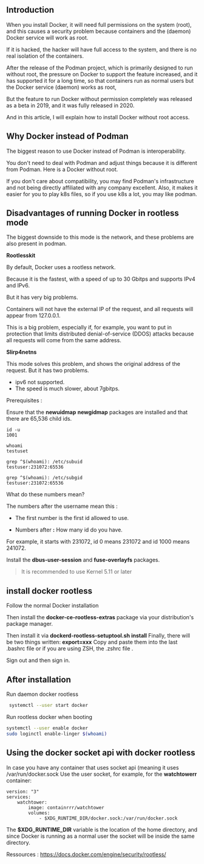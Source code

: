## Introduction 

When you install Docker, it will need full permissions on the system (root), and this causes a security problem because containers and the (daemon) Docker service will work as root.

If it is hacked, the hacker will have full access to the system, and there is no real isolation of the containers.

After the release of the Podman project, which is primarily designed to run without root, the pressure on Docker to support the feature increased, and it has supported it for a long time, so that containers run as normal users but the Docker service (daemon) works as root,

But the feature to run Docker without permission completely was released as a beta in 2019, and it was fully released in 2020.

And in this article, I will explain how to install Docker without root access.


##  Why Docker instead of Podman

The biggest reason to use Docker instead of Podman is interoperability.

You don't need to deal with Podman and adjust things because it is different from Podman. Here is a Docker without root.

If you don't care about compatibility, you may find Podman's infrastructure and not being directly affiliated with any company excellent. Also, it makes it easier for you to play k8s files, so if you use k8s a lot, you may like podman.

##  Disadvantages of running Docker in rootless mode

The biggest downside to this mode is the network, and these problems are also present in podman.

**Rootlesskit**

By default, Docker uses a rootless network.

Because it is the fastest, with a speed of up to 30 Gbitps and supports IPv4 and IPv6.

But it has very big problems.

Containers will not have the external IP of the request, and all requests will appear from 127.0.0.1.

This is a big problem, especially if, for example, you want to put in protection that limits distributed denial-of-service (DDOS) attacks because all requests will come from the same address.

**Slirp4netns**

This mode solves this problem, and shows the original address of the request.
But it has two problems.
  - ipv6 not supported.
  - The speed is much slower, about 7gbitps.

Prerequisites : 

Ensure that the **newuidmap** **newgidmap** packages are installed and that there are 65,536 child ids.

```
id -u
1001
```

```
whoami
testuset
```

```
grep ^$(whoami): /etc/subuid
testuser:231072:65536
```

```
grep ^$(whoami): /etc/subgid
testuser:231072:65536
```

What do these numbers mean?

The numbers after the username mean this : 
  
  - The first number is the first id allowed to use.

  - Numbers after **:** How many id do you have.

For example, it starts with 231072, id 0 means 231072 and id 1000 means 241072.

Install the **dbus-user-session** and **fuse-overlayfs** packages.

> It is recommended to use Kernel 5.11 or later

## install docker rootless

Follow the normal Docker installation 

Then install the **docker-ce-rootless-extras** package via your distribution's package manager.

Then install it via **dockerd-rootless-setuptool.sh install**
Finally, there will be two things written: **export=xxx**
Copy and paste them into the last .bashrc file or if you are using ZSH, the .zshrc  file . 

Sign out and then sign in.

## After installation

Run daemon docker rootless

```bash
 systemctl --user start docker

```
Run rootless docker when booting

```bash
systemctl --user enable docker
sudo loginctl enable-linger $(whoami)
```

## Using the docker socket api with docker rootless


In case you have any container that uses socket api (meaning it uses /var/run/docker.sock
Use the user socket, for example, for the **watchtowerr** container:

```
version: "3"
services:
    watchtower:
        image: containrrr/watchtower 
        volumes:
            - $XDG_RUNTIME_DIR/docker.sock:/var/run/docker.sock

```

The **$XDG_RUNTIME_DIR** variable is the location of the home directory, and since Docker is running as a normal user the socket will be inside the same directory.


Ressources :
https://docs.docker.com/engine/security/rootless/
